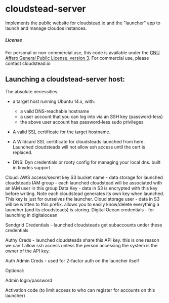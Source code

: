 cloudstead-server
=================

Implements the public website for cloudstead.io and the "launcher" app to launch and manage cloudos instances.

##### License
For personal or non-commercial use, this code is available under the [GNU Affero General Public License, version 3](https://www.gnu.org/licenses/agpl-3.0.html).
For commercial use, please contact cloudstead.io

## Launching a cloudstead-server host:

The absolute necessities:

  * a target host running Ubuntu 14.x, with:
    * a valid DNS-reachable hostname
    * a user account that you can log into via an SSH key (password-less)
    * the above user account has password-less sudo privileges

  * A valid SSL certificate for the target hostname.

  * A Wildcard SSL certificate for cloudsteads launched from here. Launched cloudsteads will not allow ssh access until the cert is replaced.

  * DNS: Dyn credentials or rooty config for managing your local dns. built in tinydns support.

Cloud:
AWS access/secret key
S3 bucket name - data storage for launched cloudsteads
IAM group - each launched cloudstead will be associated with an IAM user in this group
Data Key - data in S3 is encrypted with this key before writing. Note each cloudstead generates its own key when launched. This key is just for ourselves the launcher.
Cloud storage user - data in S3 will be written to this prefix. allows you to easily know/delete everything a launcher (and its cloudsteads) is storing.
Digital Ocean credentials - for launching in digitalocean

Sendgrid Credentials - launched cloudsteads get subaccounts under these credentials

Authy Creds - launched cloudsteads share this API key. this is one reason we can't allow ssh access unless the person accessing the system is the owner of the API key.

Auth Admin Creds - used for 2-factor auth on the launcher itself


Optional:

Admin login/password

Activation code (to limit access to who can register for accounts on this launcher)
